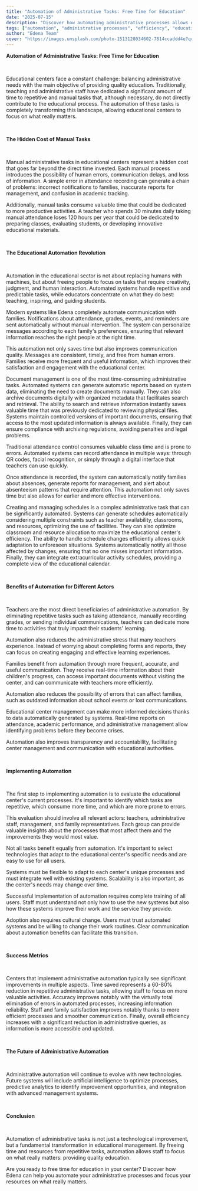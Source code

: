 ```yaml
---
title: "Automation of Administrative Tasks: Free Time for Education"
date: "2025-07-15"
description: "Discover how automating administrative processes allows educational centers to focus on what really matters: education."
tags: ["automation", "administrative processes", "efficiency", "education"]
author: "Edena Team"
cover: "https://images.unsplash.com/photo-1513128034602-7814ccaddd4e?q=80&w=1035&auto=format&fit=crop&ixlib=rb-4.1.0&ixid=M3wxMjA3fDB8MHxwaG90by1wYWdlfHx8fGVufDB8fHx8fA%3D%3D"
---
```


**Automation of Administrative Tasks: Free Time for Education**

<br>

Educational centers face a constant challenge: balancing administrative needs with the main objective of providing quality education. Traditionally, teaching and administrative staff have dedicated a significant amount of time to repetitive and manual tasks that, although necessary, do not directly contribute to the educational process. The automation of these tasks is completely transforming this landscape, allowing educational centers to focus on what really matters.

<br>

**The Hidden Cost of Manual Tasks**

<br>

Manual administrative tasks in educational centers represent a hidden cost that goes far beyond the direct time invested. Each manual process introduces the possibility of human errors, communication delays, and loss of information. A simple error in attendance recording can generate a chain of problems: incorrect notifications to families, inaccurate reports for management, and confusion in academic tracking.

Additionally, manual tasks consume valuable time that could be dedicated to more productive activities. A teacher who spends 30 minutes daily taking manual attendance loses 120 hours per year that could be dedicated to preparing classes, evaluating students, or developing innovative educational materials.

<br>

**The Educational Automation Revolution**

<br>

Automation in the educational sector is not about replacing humans with machines, but about freeing people to focus on tasks that require creativity, judgment, and human interaction. Automated systems handle repetitive and predictable tasks, while educators concentrate on what they do best: teaching, inspiring, and guiding students.

Modern systems like Edena completely automate communication with families. Notifications about attendance, grades, events, and reminders are sent automatically without manual intervention. The system can personalize messages according to each family's preferences, ensuring that relevant information reaches the right people at the right time.

This automation not only saves time but also improves communication quality. Messages are consistent, timely, and free from human errors. Families receive more frequent and useful information, which improves their satisfaction and engagement with the educational center.

Document management is one of the most time-consuming administrative tasks. Automated systems can generate automatic reports based on system data, eliminating the need to create documents manually. They can also archive documents digitally with organized metadata that facilitates search and retrieval. The ability to search and retrieve information instantly saves valuable time that was previously dedicated to reviewing physical files. Systems maintain controlled versions of important documents, ensuring that access to the most updated information is always available. Finally, they can ensure compliance with archiving regulations, avoiding penalties and legal problems.

Traditional attendance control consumes valuable class time and is prone to errors. Automated systems can record attendance in multiple ways: through QR codes, facial recognition, or simply through a digital interface that teachers can use quickly.

Once attendance is recorded, the system can automatically notify families about absences, generate reports for management, and alert about absenteeism patterns that require attention. This automation not only saves time but also allows for earlier and more effective interventions.

Creating and managing schedules is a complex administrative task that can be significantly automated. Systems can generate schedules automatically considering multiple constraints such as teacher availability, classrooms, and resources, optimizing the use of facilities. They can also optimize classroom and resource allocation to maximize the educational center's efficiency. The ability to handle schedule changes efficiently allows quick adaptation to unforeseen situations. Systems automatically notify all those affected by changes, ensuring that no one misses important information. Finally, they can integrate extracurricular activity schedules, providing a complete view of the educational calendar.

<br>

**Benefits of Automation for Different Actors**

<br>

Teachers are the most direct beneficiaries of administrative automation. By eliminating repetitive tasks such as taking attendance, manually recording grades, or sending individual communications, teachers can dedicate more time to activities that truly impact their students' learning.

Automation also reduces the administrative stress that many teachers experience. Instead of worrying about completing forms and reports, they can focus on creating engaging and effective learning experiences.

Families benefit from automation through more frequent, accurate, and useful communication. They receive real-time information about their children's progress, can access important documents without visiting the center, and can communicate with teachers more efficiently.

Automation also reduces the possibility of errors that can affect families, such as outdated information about school events or lost communications.

Educational center management can make more informed decisions thanks to data automatically generated by systems. Real-time reports on attendance, academic performance, and administrative management allow identifying problems before they become crises.

Automation also improves transparency and accountability, facilitating center management and communication with educational authorities.

<br>

**Implementing Automation**

<br>

The first step to implementing automation is to evaluate the educational center's current processes. It's important to identify which tasks are repetitive, which consume more time, and which are more prone to errors.

This evaluation should involve all relevant actors: teachers, administrative staff, management, and family representatives. Each group can provide valuable insights about the processes that most affect them and the improvements they would most value.

Not all tasks benefit equally from automation. It's important to select technologies that adapt to the educational center's specific needs and are easy to use for all users.

Systems must be flexible to adapt to each center's unique processes and must integrate well with existing systems. Scalability is also important, as the center's needs may change over time.

Successful implementation of automation requires complete training of all users. Staff must understand not only how to use the new systems but also how these systems improve their work and the service they provide.

Adoption also requires cultural change. Users must trust automated systems and be willing to change their work routines. Clear communication about automation benefits can facilitate this transition.

<br>

**Success Metrics**

<br>

Centers that implement administrative automation typically see significant improvements in multiple aspects. Time saved represents a 60-80% reduction in repetitive administrative tasks, allowing staff to focus on more valuable activities. Accuracy improves notably with the virtually total elimination of errors in automated processes, increasing information reliability. Staff and family satisfaction improves notably thanks to more efficient processes and smoother communication. Finally, overall efficiency increases with a significant reduction in administrative queries, as information is more accessible and updated.

<br>

**The Future of Administrative Automation**

<br>

Administrative automation will continue to evolve with new technologies. Future systems will include artificial intelligence to optimize processes, predictive analytics to identify improvement opportunities, and integration with advanced management systems.

<br>

**Conclusion**

<br>

Automation of administrative tasks is not just a technological improvement, but a fundamental transformation in educational management. By freeing time and resources from repetitive tasks, automation allows staff to focus on what really matters: providing quality education.

Are you ready to free time for education in your center? Discover how Edena can help you automate your administrative processes and focus your resources on what really matters.
